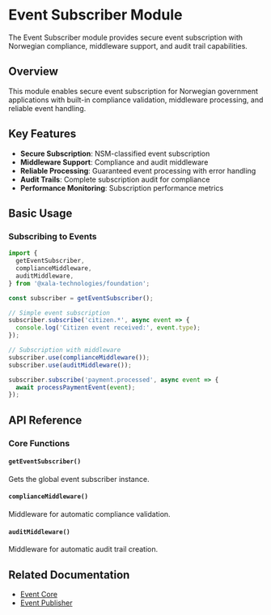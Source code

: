 # Event Subscriber Module

The Event Subscriber module provides secure event subscription with Norwegian compliance, middleware support, and audit trail capabilities.

## Overview

This module enables secure event subscription for Norwegian government applications with built-in compliance validation, middleware processing, and reliable event handling.

## Key Features

- **Secure Subscription**: NSM-classified event subscription
- **Middleware Support**: Compliance and audit middleware
- **Reliable Processing**: Guaranteed event processing with error handling
- **Audit Trails**: Complete subscription audit for compliance
- **Performance Monitoring**: Subscription performance metrics

## Basic Usage

### Subscribing to Events

```typescript
import {
  getEventSubscriber,
  complianceMiddleware,
  auditMiddleware,
} from '@xala-technologies/foundation';

const subscriber = getEventSubscriber();

// Simple event subscription
subscriber.subscribe('citizen.*', async event => {
  console.log('Citizen event received:', event.type);
});

// Subscription with middleware
subscriber.use(complianceMiddleware());
subscriber.use(auditMiddleware());

subscriber.subscribe('payment.processed', async event => {
  await processPaymentEvent(event);
});
```

## API Reference

### Core Functions

#### `getEventSubscriber()`

Gets the global event subscriber instance.

#### `complianceMiddleware()`

Middleware for automatic compliance validation.

#### `auditMiddleware()`

Middleware for automatic audit trail creation.

## Related Documentation

- [Event Core](../event-core/README.md)
- [Event Publisher](../event-publisher/README.md)
